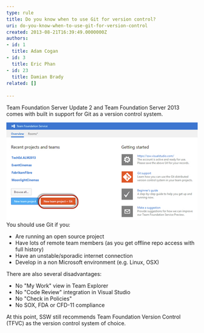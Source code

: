 ```yaml
---
type: rule
title: Do you know when to use Git for version control?
uri: do-you-know-when-to-use-git-for-version-control
created: 2013-08-21T16:39:49.0000000Z
authors:
- id: 1
  title: Adam Cogan
- id: 3
  title: Eric Phan
- id: 23
  title: Damian Brady
related: []

---
```


Team Foundation Server Update 2 and Team Foundation Server 2013 comes with built in support for Git as a version control system.
 
![How you start using Git on TFS](git-screen.jpg)
You should use Git if you:

- Are running an open source project
- Have lots of remote team members (as you get offline repo access with full history)
- Have an unstable/sporadic internet connection
- Develop in a non Microsoft environment (e.g. Linux, OSX)


There are also several disadvantages:

- No "My Work" view in Team Explorer
- No "Code Review" integration in Visual Studio
- No "Check in Policies"
- No SOX, FDA or CFD-11 compliance


At this point, SSW still recommends Team Foundation Version Control (TFVC) as the version control system of choice.
